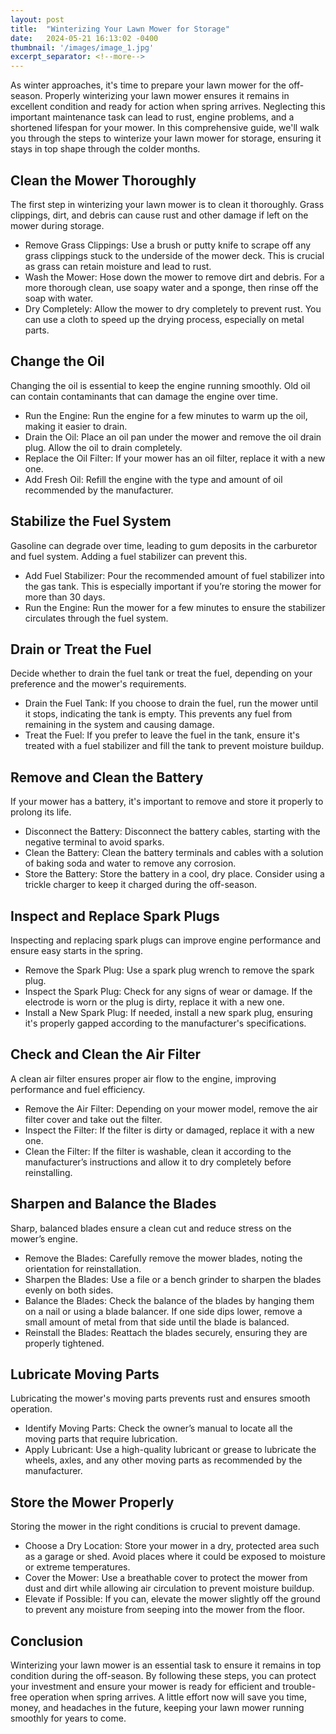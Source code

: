 ```yaml
---
layout: post
title:  "Winterizing Your Lawn Mower for Storage"
date:   2024-05-21 16:13:02 -0400
thumbnail: '/images/image_1.jpg'
excerpt_separator: <!--more-->
---
```

As winter approaches, it's time to prepare your lawn mower for the off-season. <!--more-->Properly winterizing your lawn mower ensures it remains in excellent condition and ready for action when spring arrives. Neglecting this important maintenance task can lead to rust, engine problems, and a shortened lifespan for your mower. In this comprehensive guide, we'll walk you through the steps to winterize your lawn mower for storage, ensuring it stays in top shape through the colder months.

## Clean the Mower Thoroughly
The first step in winterizing your lawn mower is to clean it thoroughly. Grass clippings, dirt, and debris can cause rust and other damage if left on the mower during storage.
* Remove Grass Clippings: Use a brush or putty knife to scrape off any grass clippings stuck to the underside of the mower deck. This is crucial as grass can retain moisture and lead to rust.
* Wash the Mower: Hose down the mower to remove dirt and debris. For a more thorough clean, use soapy water and a sponge, then rinse off the soap with water.
* Dry Completely: Allow the mower to dry completely to prevent rust. You can use a cloth to speed up the drying process, especially on metal parts.

## Change the Oil
Changing the oil is essential to keep the engine running smoothly. Old oil can contain contaminants that can damage the engine over time.
* Run the Engine: Run the engine for a few minutes to warm up the oil, making it easier to drain.
* Drain the Oil: Place an oil pan under the mower and remove the oil drain plug. Allow the oil to drain completely.
* Replace the Oil Filter: If your mower has an oil filter, replace it with a new one.
* Add Fresh Oil: Refill the engine with the type and amount of oil recommended by the manufacturer.

## Stabilize the Fuel System
Gasoline can degrade over time, leading to gum deposits in the carburetor and fuel system. Adding a fuel stabilizer can prevent this.
* Add Fuel Stabilizer: Pour the recommended amount of fuel stabilizer into the gas tank. This is especially important if you’re storing the mower for more than 30 days.
* Run the Engine: Run the mower for a few minutes to ensure the stabilizer circulates through the fuel system.

## Drain or Treat the Fuel
Decide whether to drain the fuel tank or treat the fuel, depending on your preference and the mower's requirements.
* Drain the Fuel Tank: If you choose to drain the fuel, run the mower until it stops, indicating the tank is empty. This prevents any fuel from remaining in the system and causing damage.
* Treat the Fuel: If you prefer to leave the fuel in the tank, ensure it's treated with a fuel stabilizer and fill the tank to prevent moisture buildup.

## Remove and Clean the Battery
If your mower has a battery, it's important to remove and store it properly to prolong its life.
* Disconnect the Battery: Disconnect the battery cables, starting with the negative terminal to avoid sparks.
* Clean the Battery: Clean the battery terminals and cables with a solution of baking soda and water to remove any corrosion.
* Store the Battery: Store the battery in a cool, dry place. Consider using a trickle charger to keep it charged during the off-season.

## Inspect and Replace Spark Plugs
Inspecting and replacing spark plugs can improve engine performance and ensure easy starts in the spring.
* Remove the Spark Plug: Use a spark plug wrench to remove the spark plug.
* Inspect the Spark Plug: Check for any signs of wear or damage. If the electrode is worn or the plug is dirty, replace it with a new one.
* Install a New Spark Plug: If needed, install a new spark plug, ensuring it's properly gapped according to the manufacturer's specifications.

## Check and Clean the Air Filter
A clean air filter ensures proper air flow to the engine, improving performance and fuel efficiency.
* Remove the Air Filter: Depending on your mower model, remove the air filter cover and take out the filter.
* Inspect the Filter: If the filter is dirty or damaged, replace it with a new one.
* Clean the Filter: If the filter is washable, clean it according to the manufacturer’s instructions and allow it to dry completely before reinstalling.

## Sharpen and Balance the Blades
Sharp, balanced blades ensure a clean cut and reduce stress on the mower’s engine.
* Remove the Blades: Carefully remove the mower blades, noting the orientation for reinstallation.
* Sharpen the Blades: Use a file or a bench grinder to sharpen the blades evenly on both sides.
* Balance the Blades: Check the balance of the blades by hanging them on a nail or using a blade balancer. If one side dips lower, remove a small amount of metal from that side until the blade is balanced.
* Reinstall the Blades: Reattach the blades securely, ensuring they are properly tightened.

## Lubricate Moving Parts
Lubricating the mower's moving parts prevents rust and ensures smooth operation.
* Identify Moving Parts: Check the owner’s manual to locate all the moving parts that require lubrication.
* Apply Lubricant: Use a high-quality lubricant or grease to lubricate the wheels, axles, and any other moving parts as recommended by the manufacturer.

## Store the Mower Properly
Storing the mower in the right conditions is crucial to prevent damage.
* Choose a Dry Location: Store your mower in a dry, protected area such as a garage or shed. Avoid places where it could be exposed to moisture or extreme temperatures.
* Cover the Mower: Use a breathable cover to protect the mower from dust and dirt while allowing air circulation to prevent moisture buildup.
* Elevate if Possible: If you can, elevate the mower slightly off the ground to prevent any moisture from seeping into the mower from the floor.

## Conclusion
Winterizing your lawn mower is an essential task to ensure it remains in top condition during the off-season. By following these steps, you can protect your investment and ensure your mower is ready for efficient and trouble-free operation when spring arrives. A little effort now will save you time, money, and headaches in the future, keeping your lawn mower running smoothly for years to come.
